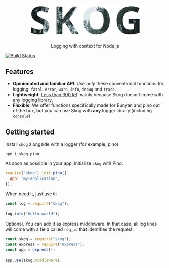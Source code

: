 <div align="center">
<img src="media/logo.png" width="360">
<p>
Logging with context for Node.js
</p>
</div>

[![Build Status](https://travis-ci.org/KTH/skog.svg?branch=master)](https://travis-ci.org/KTH/skog)

## Features

- **Opinionated and familiar API**. Use _only_ these conventional functions for logging: `fatal`, `error`, `warn`, `info`, `debug` and `trace`.
- **Lightweight**. [Less than 300 kB](https://packagephobia.now.sh/result?p=skog) mainly because Skog doesn't come with any logging library.
- **Flexible**. We offer functions specifically made for Bunyan and pino out of the box, but you can use Skog with **any** logger library (including `console`)

## Getting started

Install `skog` alongside with a logger (for example, pino)

```
npm i skog pino
```

As soon as possible in your app, initialize `skog` with Pino:

```js
require("skog").init.pino({
  app: "my-application",
});
```

When need it, just use it:

```js
const log = require("skog");

log.info("Hello world");
```

Optional. You can add it as express middleware. In that case, all log lines will come with a field called `req_id` that identifies the request:

```js
const skog = require("skog");
const express = require("express");
const app = express();

app.use(skog.middleware);
```
